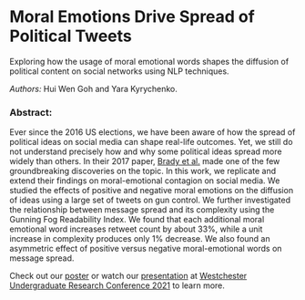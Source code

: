 # Moral Emotions Drive Spread of Political Tweets
Exploring how the usage of moral emotional words shapes the diffusion of political content on social networks using NLP techniques. 

*Authors:* Hui Wen Goh and Yara Kyrychenko.

### Abstract: 
Ever since the 2016 US elections, we have been aware of how the spread of political ideas on social media can shape real-life outcomes. 
Yet, we still do not understand precisely how and why some political ideas spread more widely than others. 
In their 2017 paper, [Brady et al.](https://vanbavellab.hosting.nyu.edu/documents/Brady.etal.2017.PNAS.pdf) made one of the few groundbreaking discoveries on the topic. 
In this work, we replicate and extend their findings on moral-emotional contagion on social media. 
We studied the effects of positive and negative moral emotions on the diffusion of ideas using a large set of tweets on gun control.
We further investigated the relationship between message spread and its complexity using the Gunning Fog Readability Index. 
We found that each additional moral emotional word increases retweet count by about 33%, while a unit increase in complexity produces only 1% decrease. 
We also found an asymmetric effect of positive versus negative moral-emotional words on message spread.

Check out our [poster](https://github.com/huiwengoh/twitter-moral-emotions/blob/a32928c6f7aa9bd12e107a2d395514268245d94e/Research%20Conference%20Poster.pdf) or watch our [presentation](https://youtu.be/H7XXMDkX9y8) at [Westchester Undergraduate Research Conference 2021](https://mercy.digication.com/westchester-undergraduate-research-conference-2021/welcome-to-wurc) to learn more. 

